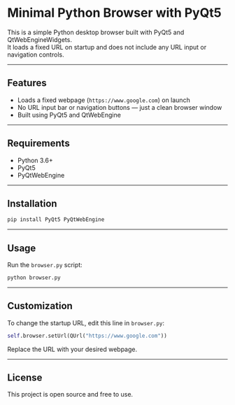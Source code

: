 # Minimal Python Browser with PyQt5

This is a simple Python desktop browser built with PyQt5 and QtWebEngineWidgets.  
It loads a fixed URL on startup and does not include any URL input or navigation controls.

---

## Features

- Loads a fixed webpage (`https://www.google.com`) on launch
- No URL input bar or navigation buttons — just a clean browser window
- Built using PyQt5 and QtWebEngine

---

## Requirements

- Python 3.6+
- PyQt5
- PyQtWebEngine

---

## Installation

```bash
pip install PyQt5 PyQtWebEngine
```

---

## Usage

Run the `browser.py` script:

```bash
python browser.py
```

---

## Customization

To change the startup URL, edit this line in `browser.py`:

```python
self.browser.setUrl(QUrl("https://www.google.com"))
```

Replace the URL with your desired webpage.

---

## License

This project is open source and free to use.
